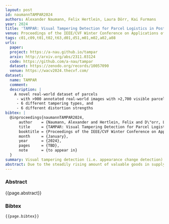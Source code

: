 ```yaml
---
layout: post
id: naumannTAMPAR2024
authors: Alexander Naumann, Felix Hertlein, Laura Dörr, Kai Furmans
year: 2024
title: 'TAMPAR: Visual Tampering Detection for Parcel Logistics in Postal Supply Chains'
venue: Proceedings of the IEEE/CVF Winter Conference on Applications of Computer Vision
tags: c01,c09,t01,t02,t63,d01,d51,m01,m02,a02,a08
urls:
  paper:
  project: https://a-nau.github.io/tampar
  arxiv: http://arxiv.org/abs/2311.03124
  code: https://github.com/a-nau/tampar
  dataset: https://zenodo.org/records/10057090
  venue: https://wacv2024.thecvf.com/
dataset:
  name: TAMPAR
  comment:
  description: |
    A novel real-world dataset of parcels
     - with >900 annotated real-world images with >2,700 visible parcel side surfaces,
     - 6 different tampering types, and
     - 6 different distortion strengths
bibtex: |
  @inproceedings{naumannTAMPAR2024,
      author    = {Naumann, Alexander and Hertlein, Felix and D\"orr, Laura and Furmans, Kai},
      title     = {TAMPAR: Visual Tampering Detection for Parcel Logistics in Postal Supply Chains},
      booktitle = {Proceedings of the IEEE/CVF Winter Conference on Applications of Computer Vision},
      month     = {January},
      year      = {2024},
      pages     = {TBD},
      note      = {to appear in}
  }
summary: Visual tampering detection (i.e. appearance change detection) for parcels
abstract: Due to the steadily rising amount of valuable goods in supply chains, tampering detection for parcels is becoming increasingly important. In this work, we focus on the use-case last-mile delivery, where only a single RGB image is taken and compared against a reference from an existing database to detect potential appearance changes that indicate tampering. We propose a tampering detection pipeline that utilizes keypoint detection to identify the eight corner points of a parcel. This permits applying a perspective transformation to create normalized fronto-parallel views for each visible parcel side surface. These viewpoint-invariant parcel side surface representations facilitate the identification of signs of tampering on parcels within the supply chain, since they reduce the problem to parcel side surface matching with pair-wise appearance change detection. Experiments with multiple classical and deep learning-based change detection approaches are performed on our newly collected TAMpering detection dataset for PARcels, called TAMPAR. We evaluate keypoint and change detection separately, as well as in a unified system for tampering detection. Our evaluation shows promising results for keypoint (Keypoint AP 75.76) and tampering detection (81% accuracy, F1-Score 0.83) on real images. Furthermore, a sensitivity analysis for tampering types, lens distortion and viewing angles is presented. Code and dataset are available at https://a-nau.github.io/tampar
---
```


### Abstract

{{page.abstract}}

### Bibtex

```
{{page.bibtex}}
```
